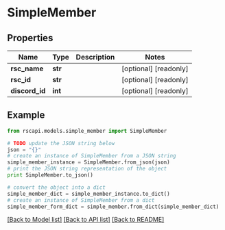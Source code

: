 # SimpleMember


## Properties
Name | Type | Description | Notes
------------ | ------------- | ------------- | -------------
**rsc_name** | **str** |  | [optional] [readonly] 
**rsc_id** | **str** |  | [optional] [readonly] 
**discord_id** | **int** |  | [optional] [readonly] 

## Example

```python
from rscapi.models.simple_member import SimpleMember

# TODO update the JSON string below
json = "{}"
# create an instance of SimpleMember from a JSON string
simple_member_instance = SimpleMember.from_json(json)
# print the JSON string representation of the object
print SimpleMember.to_json()

# convert the object into a dict
simple_member_dict = simple_member_instance.to_dict()
# create an instance of SimpleMember from a dict
simple_member_form_dict = simple_member.from_dict(simple_member_dict)
```
[[Back to Model list]](../README.md#documentation-for-models) [[Back to API list]](../README.md#documentation-for-api-endpoints) [[Back to README]](../README.md)


